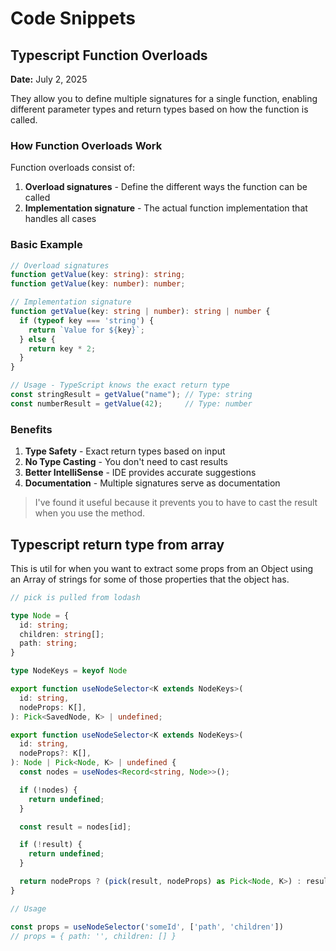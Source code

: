 # Code Snippets

## Typescript Function Overloads

**Date:** July 2, 2025

They allow you to define multiple signatures for a single function, enabling different parameter types and return types based on how the function is called.

### How Function Overloads Work

Function overloads consist of:

1. **Overload signatures** - Define the different ways the function can be called
2. **Implementation signature** - The actual function implementation that handles all cases

### Basic Example

```typescript
// Overload signatures
function getValue(key: string): string;
function getValue(key: number): number;

// Implementation signature
function getValue(key: string | number): string | number {
  if (typeof key === 'string') {
    return `Value for ${key}`;
  } else {
    return key * 2;
  }
}

// Usage - TypeScript knows the exact return type
const stringResult = getValue("name"); // Type: string
const numberResult = getValue(42);     // Type: number
```

### Benefits

1. **Type Safety** - Exact return types based on input
2. **No Type Casting** - You don't need to cast results
3. **Better IntelliSense** - IDE provides accurate suggestions
4. **Documentation** - Multiple signatures serve as documentation

> I've found it useful because it prevents you to have to cast the result when you use the method.

## Typescript return type from array

This is util for when you want to extract some props from an Object using an Array of strings for some of those properties that the object has.

```typescript
// pick is pulled from lodash

type Node = {
  id: string;
  children: string[];
  path: string;
}

type NodeKeys = keyof Node

export function useNodeSelector<K extends NodeKeys>(
  id: string,
  nodeProps: K[],
): Pick<SavedNode, K> | undefined;

export function useNodeSelector<K extends NodeKeys>(
  id: string,
  nodeProps?: K[],
): Node | Pick<Node, K> | undefined {
  const nodes = useNodes<Record<string, Node>>();

  if (!nodes) {
    return undefined;
  }

  const result = nodes[id];

  if (!result) {
    return undefined;
  }

  return nodeProps ? (pick(result, nodeProps) as Pick<Node, K>) : result;
}

// Usage

const props = useNodeSelector('someId', ['path', 'children'])
// props = { path: '', children: [] }

```